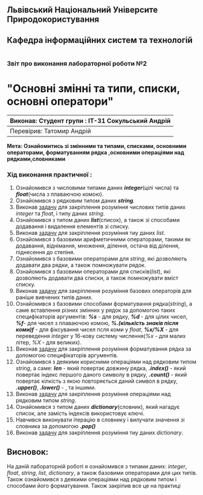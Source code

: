 ## Львівський Національний Університе Природокористування
## Кафедра інформаційних систем та технологій
#
### Звіт про виконання лабораторної роботи №2
# "Основні змінні та типи, списки, основні оператори"

|Виконав: Студент групи : ІТ-31 Сокульський Андрій|
|-------------------------------------------------|
|Перевірив: Татомир Андрій|


**Мета: Ознайомитись зі змінними та типами, списками, основними операторами, форматуванням рядка ,основними операціями над рядками,словниками**


### Хід виконання практичної :

1. Ознайомився з числовими типами даних ***integer***(цілі числа) та ***float***(числа з плаваючою комою).
2. Ознайомився з рядковим типом даних ***string***.
3. Виконав [задачу](lab-2-0.py) для закріплення розуміння числових типів даних *integer* та *float*, і типу даних *string*.
4. Ознайомився з типом даних ***list***(список), а також зі способами додавання і видалення елементів зі списку.
5. Виконав [задачу](lab-2-1.py) для закріплення розуміння тиу даних *list*.
6. Ознайомився з базовими арифметичними операторами, такими як додавання, віднімання, множення, ділення, остача від ділення, піднесення до степіня.
7. Ознайомився з базовими операторами для *string*, які дозволяють додавати два рядки, а також помножувати рядок.
8. Ознайомився з базовими операторами для списків(*list*), які дозволяють додавати два списки, а також помножувати вміст списку.
9. Виконав [задачу](lab-2-2.py) для закріплення розуміння базових операторів для раніше вивчених типів даних.
10. Ознайомився з базовими способами форматування рядка(*string*), а саме вставлення різних змінних у рядок за допомогою таких специфікаторів аргументів: ***%s*** - для рядку, ***%d*** - для цілих чисел, ***%f***- для чисел з плаваючою комою, ***%.(кількість знаків після коми)f*** - для фіксування чисел псля коми у *float*, ***%x/%X*** - для переведення *integer* у 16-кову систему числення(*%x* - для малих літер, *%X* - для великих).
11. Виконав [задачу](lab-2-3.py) для закріплення розуміння форматування рядка за допомогою специфікаторів аргументів.
12. Ознайомився з деякими корисними операціями над рядковим типом *string*, а саме: ***len*** - який повертає довжину рядка, ***.index()*** - який повертає індекс першого даного символу в рядку, ***.count()*** - який повертає кілкість з якою повторяється даний символ в рядку, ***.upper()***, ***.lower()*** - , та іншими.
13. Виконав [задачу](lab-2-4.py) для закріплення розуміння операціями над рядковим типом *string*.
14. Ознайомився з типом даних ***dictionary***(словник), який нагадує список, але замість індексів використовує ключі.
14. Навчився виконувати ітерацію в словнику і вилучати значення зі словника за допомогою ***.pop()***
15. Виконав [задачу](lab-2-5.py) для закріплення розуміння тиу даних *dictionary*.


## Висновок: 
На даній лабораторній роботі я ознайомився з типами даних: *integer*, *float*, *string*, *list*, *dictionary*, а також базовими операторами для цих типів. Також ознайомився з деякими операціями над рядковим типом і способами його форматування. Також закріпив все це на практиці